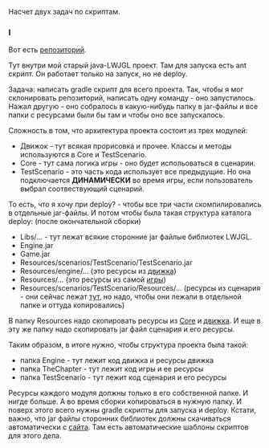 Насчет двух задач по скриптам.


### I

Вот есть [репозиторий](https://github.com/timattt/TheChapterLegacy).

Тут внутри мой старый java-LWJGL проект. Там для запуска есть ant скрипт. Он работает только на запуск, но не deploy.

Задача: написать gradle скрипт для всего проекта. Так, чтобы я мог склонировать репозиторий, написать одну команду - оно запустилось. Нажал другую - оно собралось в какую-нибудь папку в jar-файлы и все папки с ресурсами были бы там и чтобы оно все запускалось.

Сложность в том, что архитектура проекта состоит из трех модулей:
* Движок - тут всякая прорисовка и прочее. Классы и методы используются в Core и TestScenario.
* Core - тут сама логика игры - оно будет испольоваться в сценарии.
* TestScenario - это часть кода использует все предыдущие. Но она подключается **ДИНАМИЧЕСКИ** во время игры, если пользователь выбрал соотвествующий сценарий.

То есть, что я хочу при deploy? - чтобы все три части скомпилировались в отдельные jar-файлы. И потом чтобы была такая структура каталога deploy:
(после окончательной сборки)

* Libs/... - тут лежат всякие сторонние jar файлые библиотек LWJGL.
* Engine.jar
* Game.jar
* Resources/scenarios/TestScenario/TestScenario.jar
* Resources/engine/... (это ресурсы из [движка](https://github.com/timattt/TheChapterLegacy/tree/master/3D%20Engine/Resources))
* Resources/... (это ресурсы из самой [игры](https://github.com/timattt/TheChapterLegacy/tree/master/3D%20Engine/Resources))
* Resources/scenarios/TestScenario/Resources/... (ресурсы из сценария - они сейчас лежат [тут](https://github.com/timattt/TheChapterLegacy/tree/master/TheChapter/Resources/scenarios/TestScenario/Resources), но надо, чтобы они лежали в отдельной папке и оттуда копировались)

В папку Resources надо скопировать ресурсы из [Core](https://github.com/timattt/TheChapterLegacy/tree/master/3D%20Engine/Resources)
и [движка](https://github.com/timattt/TheChapterLegacy/tree/master/3D%20Engine/Resources). И еще в эту же папку надо скопировать jar файл сценария и его ресурсы.

Таким образом, в итоге нужно, чтобы структура проекта была такой:

* папка Engine - тут лежит код движка и ресурсы движка
* папка TheChapter - тут лежит код игры и ее ресурсы
* папка TestScenario - тут лежит код сценария и его ресурсы

Ресурсы каждого модуля должны только в его собственной папке. И нигде больше. А во время сборки копироваться в нужную папку.
И поверх этого всего нужны gradle скрипты для запуска и deploy. Кстати, важно, что jar файлы сторонних библиотек должны скачиваться автоматически с [сайта](https://www.lwjgl.org/). Там есть автоматические шаблоны скриптов для этого дела.
